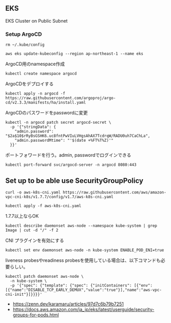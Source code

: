 ## EKS

EKS Cluster on Public Subnet

### Setup ArgoCD

```
rm ~/.kube/config
```

```
aws eks update-kubeconfig --region ap-northeast-1 --name eks
```

ArgoCD用のnamespace作成
```
kubectl create namespace argocd
```

ArgoCDをデプロイする
```
kubectl apply -n argocd -f https://raw.githubusercontent.com/argoproj/argo-cd/v2.3.3/manifests/ha/install.yaml
```

ArgoCDのパスワードをpasswordに変更
```
kubectl -n argocd patch secret argocd-secret \
  -p '{"stringData": {
    "admin.password": "$2a$10$rRyBsGSHK6.uc8fntPwVIuLVHgsAhAX7TcdrqW/RADU0uh7CaChLa",
    "admin.passwordMtime": "'$(date +%FT%T%Z)'"
  }}'
```

ポートフォワードを行う。admin, passwordでログインできる
```
kubectl port-forward svc/argocd-server -n argocd 8080:443
```

## Set up to be able use SecurityGroupPolicy

```
curl -o aws-k8s-cni.yaml https://raw.githubusercontent.com/aws/amazon-vpc-cni-k8s/v1.7.7/config/v1.7/aws-k8s-cni.yaml
```

```
kubectl apply -f aws-k8s-cni.yaml
```

1.7.7以上ならOK
```
kubectl describe daemonset aws-node --namespace kube-system | grep Image | cut -d "/" -f 2
```

CNI プラグインを有効にする
```
kubectl set env daemonset aws-node -n kube-system ENABLE_POD_ENI=true
```

liveness probesやreadiness probesを使用している場合は、以下コマンドも必要らしい。
```
kubectl patch daemonset aws-node \
  -n kube-system \
  -p '{"spec": {"template": {"spec": {"initContainers": [{"env":[{"name":"DISABLE_TCP_EARLY_DEMUX","value":"true"}],"name":"aws-vpc-cni-init"}]}}}}'
```

* https://zenn.dev/karamaru/articles/97d7c6b79b7251
* https://docs.aws.amazon.com/ja_jp/eks/latest/userguide/security-groups-for-pods.html

